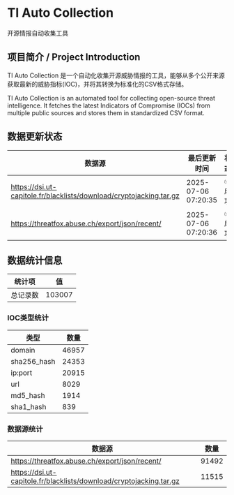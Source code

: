 # TI Auto Collection

 开源情报自动收集工具

## 项目简介 / Project Introduction

TI Auto Collection 是一个自动化收集开源威胁情报的工具，能够从多个公开来源获取最新的威胁指标(IOC)，并将其转换为标准化的CSV格式存储。

TI Auto Collection is an automated tool for collecting open-source threat intelligence. It fetches the latest Indicators of Compromise (IOCs) from multiple public sources and stores them in standardized CSV format.

## 数据更新状态

| 数据源 | 最后更新时间 | 状态 |
|--------|------------|------|
| https://dsi.ut-capitole.fr/blacklists/download/cryptojacking.tar.gz | 2025-07-06 07:20:35 | ✅ 成功 |
| https://threatfox.abuse.ch/export/json/recent/ | 2025-07-06 07:20:36 | ✅ 成功 |






































































































## 数据统计信息

| 统计项 | 值 |
|--------|----|
| 总记录数 | 103007 |

### IOC类型统计

| 类型 | 数量 |
|------|------|
| domain | 46957 |
| sha256_hash | 24353 |
| ip:port | 20915 |
| url | 8029 |
| md5_hash | 1914 |
| sha1_hash | 839 |

### 数据源统计

| 数据源 | 数量 |
|--------|------|
| https://threatfox.abuse.ch/export/json/recent/ | 91492 |
| https://dsi.ut-capitole.fr/blacklists/download/cryptojacking.tar.gz | 11515 |
